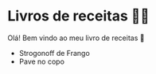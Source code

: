 # Livros de receitas :man_cook:

Olá! Bem vindo ao meu livro de receitas :wave:

- Strogonoff de Frango
- Pave no copo
